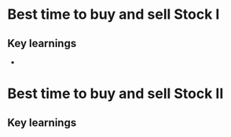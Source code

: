 # Best time to buy and sell Stock I

## Key learnings

- 










# Best time to buy and sell Stock II

## Key learnings